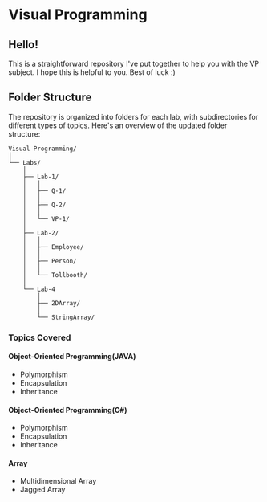 # Visual Programming
## Hello!
This is a straightforward repository I've put together to help you with the VP subject. I hope this is helpful to you. Best of luck :)

## Folder Structure

The repository is organized into folders for each lab, with subdirectories for different types of topics. Here's an overview of the updated folder structure:

```
Visual Programming/
│
└── Labs/
    │
    ├── Lab-1/
    │   │
    │   ├── Q-1/
    │   │
    │   ├── Q-2/
    │   │
    │   └── VP-1/
    │
    ├── Lab-2/
    │   │
    │   ├── Employee/
    │   │
    │   ├── Person/
    │   │
    │   └── Tollbooth/
    │
    └── Lab-4
        │
        ├── 2DArray/
        │
        └── StringArray/
```

### Topics Covered

#### Object-Oriented Programming(JAVA)
- Polymorphism
- Encapsulation
- Inheritance
#### Object-Oriented Programming(C#)
- Polymorphism
- Encapsulation
- Inheritance
#### Array
- Multidimensional Array
- Jagged Array